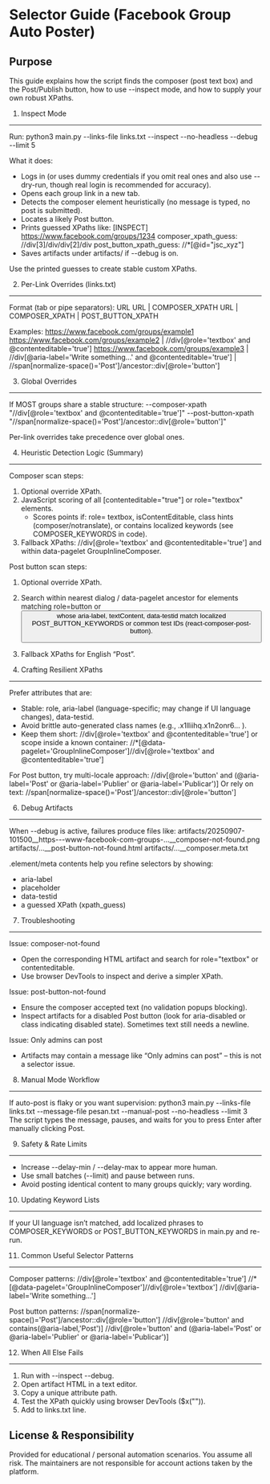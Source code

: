 Selector Guide (Facebook Group Auto Poster)
===========================================

Purpose
-------
This guide explains how the script finds the composer (post text box) and the Post/Publish button, how to use --inspect mode, and how to supply your own robust XPaths.

1. Inspect Mode
---------------
Run:
  python3 main.py --links-file links.txt --inspect --no-headless --debug --limit 5

What it does:
- Logs in (or uses dummy credentials if you omit real ones and also use --dry-run, though real login is recommended for accuracy).
- Opens each group link in a new tab.
- Detects the composer element heuristically (no message is typed, no post is submitted).
- Locates a likely Post button.
- Prints guessed XPaths like:
    [INSPECT] https://www.facebook.com/groups/1234
      composer_xpath_guess: //div[3]/div/div[2]/div
      post_button_xpath_guess: //*[@id="jsc_xyz"]
- Saves artifacts under artifacts/ if --debug is on.

Use the printed guesses to create stable custom XPaths.

2. Per-Link Overrides (links.txt)
---------------------------------
Format (tab or pipe separators):
  URL
  URL | COMPOSER_XPATH
  URL | COMPOSER_XPATH | POST_BUTTON_XPATH

Examples:
  https://www.facebook.com/groups/example1
  https://www.facebook.com/groups/example2 | //div[@role='textbox' and @contenteditable='true']
  https://www.facebook.com/groups/example3 | //div[@aria-label='Write something...' and @contenteditable='true'] | //span[normalize-space()='Post']/ancestor::div[@role='button']

3. Global Overrides
-------------------
If MOST groups share a stable structure:
  --composer-xpath "//div[@role='textbox' and @contenteditable='true']"
  --post-button-xpath "//span[normalize-space()='Post']/ancestor::div[@role='button']"

Per-link overrides take precedence over global ones.

4. Heuristic Detection Logic (Summary)
--------------------------------------
Composer scan steps:
1. Optional override XPath.
2. JavaScript scoring of all [contenteditable="true"] or role="textbox" elements.
   - Scores points if: role= textbox, isContentEditable, class hints (composer/notranslate), or contains localized keywords (see COMPOSER_KEYWORDS in code).
3. Fallback XPaths: //div[@role='textbox' and @contenteditable='true'] and within data-pagelet GroupInlineComposer.

Post button scan steps:
1. Optional override XPath.
2. Search within nearest dialog / data-pagelet ancestor for elements matching role=button or <button> whose aria-label, textContent, data-testid match localized POST_BUTTON_KEYWORDS or common test IDs (react-composer-post-button).
3. Fallback XPaths for English “Post”.

5. Crafting Resilient XPaths
---------------------------
Prefer attributes that are:
- Stable: role, aria-label (language-specific; may change if UI language changes), data-testid.
- Avoid brittle auto-generated class names (e.g., .x1lliihq.x1n2onr6... ).
- Keep them short:
    //div[@role='textbox' and @contenteditable='true']
  or scope inside a known container:
    //*[@data-pagelet='GroupInlineComposer']//div[@role='textbox' and @contenteditable='true']

For Post button, try multi-locale approach:
  //div[@role='button' and (@aria-label='Post' or @aria-label='Publier' or @aria-label='Publicar')]
Or rely on text:
  //span[normalize-space()='Post']/ancestor::div[@role='button']

6. Debug Artifacts
------------------
When --debug is active, failures produce files like:
  artifacts/20250907-101500__https---www-facebook-com-groups-...__composer-not-found.png
  artifacts/...__post-button-not-found.html
  artifacts/...__composer.meta.txt

.element/meta contents help you refine selectors by showing:
- aria-label
- placeholder
- data-testid
- a guessed XPath (xpath_guess)

7. Troubleshooting
------------------
Issue: composer-not-found
- Open the corresponding HTML artifact and search for role="textbox" or contenteditable.
- Use browser DevTools to inspect and derive a simpler XPath.

Issue: post-button-not-found
- Ensure the composer accepted text (no validation popups blocking).
- Inspect artifacts for a disabled Post button (look for aria-disabled or class indicating disabled state). Sometimes text still needs a newline.

Issue: Only admins can post
- Artifacts may contain a message like “Only admins can post” – this is not a selector issue.

8. Manual Mode Workflow
-----------------------
If auto-post is flaky or you want supervision:
  python3 main.py --links-file links.txt --message-file pesan.txt --manual-post --no-headless --limit 3
The script types the message, pauses, and waits for you to press Enter after manually clicking Post.

9. Safety & Rate Limits
-----------------------
- Increase --delay-min / --delay-max to appear more human.
- Use small batches (--limit) and pause between runs.
- Avoid posting identical content to many groups quickly; vary wording.

10. Updating Keyword Lists
--------------------------
If your UI language isn’t matched, add localized phrases to COMPOSER_KEYWORDS or POST_BUTTON_KEYWORDS in main.py and re-run.

11. Common Useful Selector Patterns
-----------------------------------
Composer patterns:
  //div[@role='textbox' and @contenteditable='true']
  //*[@data-pagelet='GroupInlineComposer']//div[@role='textbox']
  //div[@aria-label='Write something...']

Post button patterns:
  //span[normalize-space()='Post']/ancestor::div[@role='button']
  //div[@role='button' and contains(@aria-label,'Post')]
  //div[@role='button' and (@aria-label='Post' or @aria-label='Publier' or @aria-label='Publicar')]

12. When All Else Fails
-----------------------
1. Run with --inspect --debug.
2. Open artifact HTML in a text editor.
3. Copy a unique attribute path.
4. Test the XPath quickly using browser DevTools ($x("<xpath>")).
5. Add to links.txt line.

License & Responsibility
------------------------
Provided for educational / personal automation scenarios. You assume all risk. The maintainers are not responsible for account actions taken by the platform.

